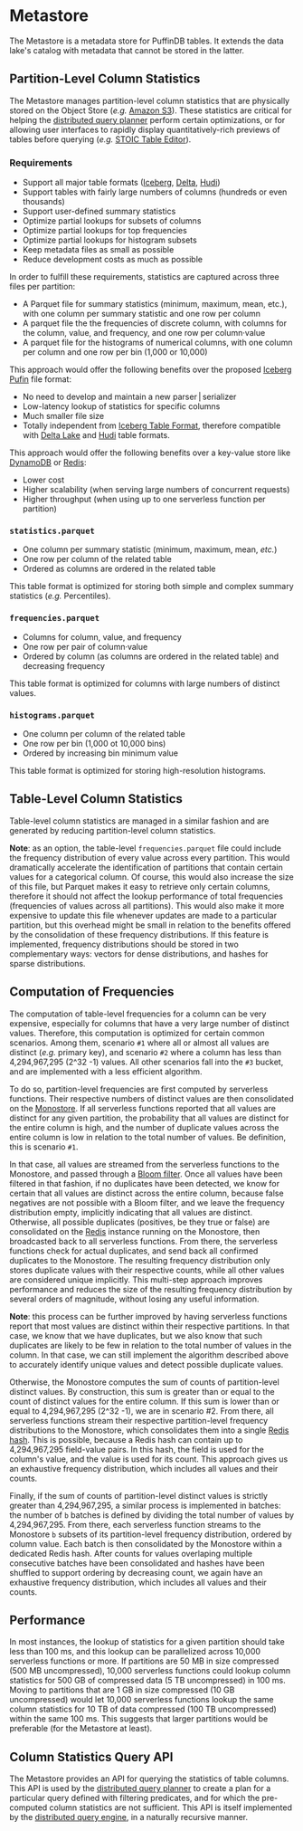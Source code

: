 # Metastore

The Metastore is a metadata store for PuffinDB tables. It extends the data lake's catalog with metadata that cannot be stored in the latter.

## Partition-Level Column Statistics
The Metastore manages partition-level column statistics that are physically stored on the Object Store (*e.g.* [Amazon S3](https://aws.amazon.com/s3/)). These statistics are critical for helping the [distributed query planner](Query%20Planner.md) perform certain optimizations, or for allowing user interfaces to rapidly display quantitatively-rich previews of tables before querying (*e.g.* [STOIC Table Editor](https://github.com/stoic-doc/Community/discussions/534)).

### Requirements
- Support all major table formats ([Iceberg](https://iceberg.apache.org/), [Delta](https://delta.io/), [Hudi](https://hudi.apache.org/))
- Support tables with fairly large numbers of columns (hundreds or even thousands)
- Support user-defined summary statistics
- Optimize partial lookups for subsets of columns
- Optimize partial lookups for top frequencies
- Optimize partial lookups for histogram subsets
- Keep metadata files as small as possible
- Reduce development costs as much as possible

In order to fulfill these requirements, statistics are captured across three files per partition:
- A Parquet file for summary statistics (minimum, maximum, mean, etc.), with one column per summary statistic and one row per column
- A parquet file the the frequencies of discrete column, with columns for the column, value, and frequency, and one row per column·value
- A parquet file for the histograms of numerical columns, with one column per column and one row per bin (1,000 or 10,000)

This approach would offer the following benefits over the proposed [Iceberg Pufin](https://iceberg.apache.org/puffin-spec/) file format:
- No need to develop and maintain a new parser | serializer
- Low-latency lookup of statistics for specific columns
- Much smaller file size
- Totally independent from [Iceberg Table Format](https://iceberg.apache.org/spec/), therefore compatible with [Delta Lake](https://delta.io/) and [Hudi](https://hudi.apache.org/) table formats.

This approach would offer the following benefits over a key-value store like [DynamoDB](https://aws.amazon.com/dynamodb/) or [Redis](https://redis.io/):
- Lower cost
- Higher scalability (when serving large numbers of concurrent requests)
- Higher throughput (when using up to one serverless function per partition)

### `statistics.parquet`
- One column per summary statistic (minimum, maximum, mean, *etc.*)
- One row per column of the related table
- Ordered as columns are ordered in the related table

This table format is optimized for storing both simple and complex summary statistics (*e.g.* Percentiles).

### `frequencies.parquet`
- Columns for column, value, and frequency
- One row per pair of column·value
- Ordered by column (as columns are ordered in the related table) and decreasing frequency

This table format is optimized for columns with large numbers of distinct values.

### `histograms.parquet`
- One column per column of the related table
- One row per bin (1,000 ot 10,000 bins)
- Ordered by increasing bin minimum value

This table format is optimized for storing high-resolution histograms.

## Table-Level Column Statistics
Table-level column statistics are managed in a similar fashion and are generated by reducing partition-level column statistics.

**Note**: as an option, the table-level `frequencies.parquet` file could include the frequency distribution of every value across every partition. This would dramatically accelerate the identification of partitions that contain certain values for a categorical column. Of course, this would also increase the size of this file, but Parquet makes it easy to retrieve only certain columns, therefore it should not affect the lookup performance of total frequencies (frequencies of values across all partitions). This would also make it more expensive to update this file whenever updates are made to a particular partition, but this overhead might be small in relation to the benefits offered by the consolidation of these frequency distributions. If this feature is implemented, frequency distributions should be stored in two complementary ways: vectors for dense distributions, and hashes for sparse distributions.

## Computation of Frequencies
The computation of table-level frequencies for a column can be very expensive, especially for columns that have a very large number of distinct values. Therefore, this computation is optimized for certain common scenarios. Among them, scenario `#1` where all or almost all values are distinct (*e.g.* primary key), and scenario `#2` where a column has less than 4,294,967,295 (2^32 -1) values. All other scenarios fall into the `#3` bucket, and are implemented with a less efficient algorithm.

To do so, partition-level frequencies are first computed by serverless functions. Their respective numbers of distinct values are then consolidated on the [Monostore](Monostore.md). If all serverless functions reported that all values are distinct for any given partition, the probability that all values are distinct for the entire column is high, and the number of duplicate values across the entire column is low in relation to the total number of values. Be definition, this is scenario `#1`.

In that case, all values are streamed from the serverless functions to the Monostore, and passed through a [Bloom filter](https://en.wikipedia.org/wiki/Bloom_filter). Once all values have been filtered in that fashion, if no duplicates have been detected, we know for certain that all values are distinct across the entire column, because false negatives are not possible with a Bloom filter, and we leave the frequency distribution empty, implicitly indicating that all values are distinct. Otherwise, all possible duplicates (positives, be they true or false) are consolidated on the [Redis](https://redis.io/) instance running on the Monostore, then broadcasted back to all serverless functions. From there, the serverless functions check for actual duplicates, and send back all confirmed duplicates to the Monostore. The resulting frequency distribution only stores duplicate values with their respective counts, while all other values are considered unique implicitly. This multi-step approach improves performance and reduces the size of the resulting frequency distribution by several orders of magnitude, without losing any useful information.

**Note**: this process can be further improved by having serverless functions report that most values are distinct within their respective partitions. In that case, we know that we have duplicates, but we also know that such duplicates are likely to be few in relation to the total number of values in the column. In that case, we can still implement the algorithm described above to accurately identify unique values and detect possible duplicate values.

Otherwise, the Monostore computes the sum of counts of partition-level distinct values. By construction, this sum is greater than or equal to the count of distinct values for the entire column. If this sum is lower than or equal to 4,294,967,295 (2^32 -1), we are in scenario #2. From there, all serverless functions stream their respective partition-level frequency distributions to the Monostore, which consolidates them into a single [Redis hash](https://redis.io/docs/data-types/hashes/). This is possible, because a Redis hash can contain up to 4,294,967,295 field-value pairs. In this hash, the field is used for the column's value, and the value is used for its count. This approach gives us an exhaustive frequency distribution, which includes all values and their counts.

Finally, if the sum of counts of partition-level distinct values is strictly greater than 4,294,967,295, a similar process is implemented in batches: the number of `b` batches is defined by dividing the total number of values by 4,294,967,295. From there, each serverless function streams to the Monostore `b` subsets of its partition-level frequency distribution, ordered by column value. Each batch is then consolidated by the Monostore within a dedicated Redis hash. After counts for values overlaping multiple consecutive batches have been consolidated and hashes have been shuffled to support ordering by decreasing count, we again have an exhaustive frequency distribution, which includes all values and their counts.

## Performance
In most instances, the lookup of statistics for a given partition should take less than 100 ms, and this lookup can be parallelized across 10,000 serverless functions or more. If partitions are 50 MB in size compressed (500 MB uncompressed), 10,000 serverless functions could lookup column statistics for 500 GB of compressed data (5 TB uncompressed) in 100 ms. Moving to partitions that are 1 GB in size compressed (10 GB uncompressed) would let 10,000 serverless functions lookup the same column statistics for 10 TB of data compressed (100 TB uncompressed) within the same 100 ms. This suggests that larger partitions would be preferable (for the Metastore at least).

## Column Statistics Query API
The Metastore provides an API for querying the statistics of table columns. This API is used by the [distributed query planner](Query%20Planner.md) to create a plan for a particular query defined with filtering predicates, and for which the pre-computed column statistics are not sufficient. This API is itself implemented by the [distributed query engine](Query%20Engine.md), in a naturally recursive manner.

